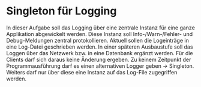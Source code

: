 # Singleton für Logging

In dieser Aufgabe soll das Logging über eine zentrale Instanz für eine ganze Applikation abgewickelt werden. Diese Instanz soll Info-/Warn-/Fehler- und Debug-Meldungen zentral protokollieren. Aktuell sollen die Logeinträge in eine Log-Datei geschrieben werden. In einer späteren Ausbaustufe soll das Loggen über das Netzwerk bzw. in eine Datenbank ergänzt werden. Für die Clients darf sich daraus keine Änderung ergeben. Zu keinem Zeitpunkt der Programmausführung darf es einen alternativen Logger geben → Singleton. Weiters darf nur über diese eine Instanz auf das Log-File zugegriffen werden.
